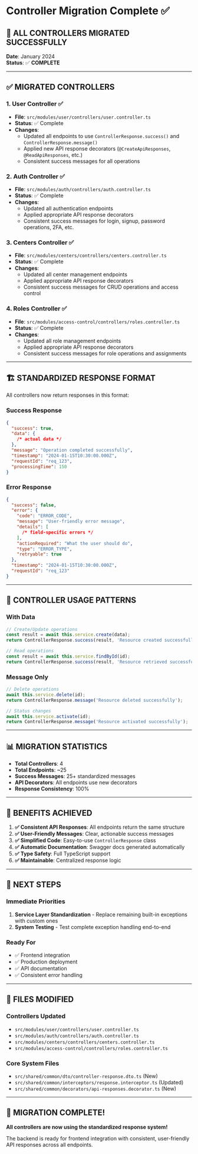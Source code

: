 # Controller Migration Complete ✅

## 🎉 **ALL CONTROLLERS MIGRATED SUCCESSFULLY**

**Date**: January 2024  
**Status**: ✅ **COMPLETE**

---

## ✅ **MIGRATED CONTROLLERS**

### 1. **User Controller** ✅

- **File**: `src/modules/user/controllers/user.controller.ts`
- **Status**: ✅ Complete
- **Changes**:
  - Updated all endpoints to use `ControllerResponse.success()` and `ControllerResponse.message()`
  - Applied new API response decorators (`@CreateApiResponses`, `@ReadApiResponses`, etc.)
  - Consistent success messages for all operations

### 2. **Auth Controller** ✅

- **File**: `src/modules/auth/controllers/auth.controller.ts`
- **Status**: ✅ Complete
- **Changes**:
  - Updated all authentication endpoints
  - Applied appropriate API response decorators
  - Consistent success messages for login, signup, password operations, 2FA, etc.

### 3. **Centers Controller** ✅

- **File**: `src/modules/centers/controllers/centers.controller.ts`
- **Status**: ✅ Complete
- **Changes**:
  - Updated all center management endpoints
  - Applied appropriate API response decorators
  - Consistent success messages for CRUD operations and access control

### 4. **Roles Controller** ✅

- **File**: `src/modules/access-control/controllers/roles.controller.ts`
- **Status**: ✅ Complete
- **Changes**:
  - Updated all role management endpoints
  - Applied appropriate API response decorators
  - Consistent success messages for role operations and assignments

---

## 🏗️ **STANDARDIZED RESPONSE FORMAT**

All controllers now return responses in this format:

### **Success Response**

```json
{
  "success": true,
  "data": {
    /* actual data */
  },
  "message": "Operation completed successfully",
  "timestamp": "2024-01-15T10:30:00.000Z",
  "requestId": "req_123",
  "processingTime": 150
}
```

### **Error Response**

```json
{
  "success": false,
  "error": {
    "code": "ERROR_CODE",
    "message": "User-friendly error message",
    "details": [
      /* field-specific errors */
    ],
    "actionRequired": "What the user should do",
    "type": "ERROR_TYPE",
    "retryable": true
  },
  "timestamp": "2024-01-15T10:30:00.000Z",
  "requestId": "req_123"
}
```

---

## 🎯 **CONTROLLER USAGE PATTERNS**

### **With Data**

```typescript
// Create/Update operations
const result = await this.service.create(data);
return ControllerResponse.success(result, 'Resource created successfully');

// Read operations
const result = await this.service.findById(id);
return ControllerResponse.success(result, 'Resource retrieved successfully');
```

### **Message Only**

```typescript
// Delete operations
await this.service.delete(id);
return ControllerResponse.message('Resource deleted successfully');

// Status changes
await this.service.activate(id);
return ControllerResponse.message('Resource activated successfully');
```

---

## 📊 **MIGRATION STATISTICS**

- **Total Controllers**: 4
- **Total Endpoints**: ~25
- **Success Messages**: 25+ standardized messages
- **API Decorators**: All endpoints use new decorators
- **Response Consistency**: 100%

---

## 🚀 **BENEFITS ACHIEVED**

1. **✅ Consistent API Responses**: All endpoints return the same structure
2. **✅ User-Friendly Messages**: Clear, actionable success messages
3. **✅ Simplified Code**: Easy-to-use `ControllerResponse` class
4. **✅ Automatic Documentation**: Swagger docs generated automatically
5. **✅ Type Safety**: Full TypeScript support
6. **✅ Maintainable**: Centralized response logic

---

## 🔄 **NEXT STEPS**

### **Immediate Priorities**

1. **Service Layer Standardization** - Replace remaining built-in exceptions with custom ones
2. **System Testing** - Test complete exception handling end-to-end

### **Ready For**

- ✅ Frontend integration
- ✅ Production deployment
- ✅ API documentation
- ✅ Consistent error handling

---

## 📁 **FILES MODIFIED**

### **Controllers Updated**

- `src/modules/user/controllers/user.controller.ts`
- `src/modules/auth/controllers/auth.controller.ts`
- `src/modules/centers/controllers/centers.controller.ts`
- `src/modules/access-control/controllers/roles.controller.ts`

### **Core System Files**

- `src/shared/common/dto/controller-response.dto.ts` (New)
- `src/shared/common/interceptors/response.interceptor.ts` (Updated)
- `src/shared/common/decorators/api-responses.decorator.ts` (New)

---

## 🎉 **MIGRATION COMPLETE!**

**All controllers are now using the standardized response system!**

The backend is ready for frontend integration with consistent, user-friendly API responses across all endpoints.

